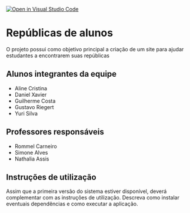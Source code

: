 [![Open in Visual Studio Code](https://classroom.github.com/assets/open-in-vscode-f059dc9a6f8d3a56e377f745f24479a46679e63a5d9fe6f495e02850cd0d8118.svg)](https://classroom.github.com/online_ide?assignment_repo_id=454204&assignment_repo_type=GroupAssignmentRepo)
# Repúblicas de alunos 

O projeto possui como objetivo principal a criação de um site para ajudar estudantes a encontrarem suas repúblicas

## Alunos integrantes da equipe

* Aline Cristina
* Daniel Xavier
* Guilherme Costa
* Gustavo Riegert
* Yuri Silva

## Professores responsáveis

* Rommel Carneiro
* Simone Alves
* Nathalia Assis

## Instruções de utilização

Assim que a primeira versão do sistema estiver disponível, deverá complementar com as instruções de utilização. Descreva como instalar eventuais dependências e como executar a aplicação.
